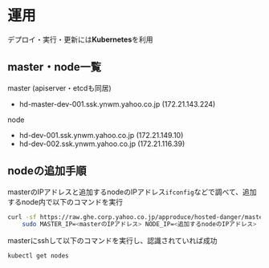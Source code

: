 # 運用

デプロイ・実行・更新には**Kubernetes**を利用

## master・node一覧

master (apiserver・etcdも同居)
- hd-master-dev-001.ssk.ynwm.yahoo.co.jp (172.21.143.224)

node
- hd-dev-001.ssk.ynwm.yahoo.co.jp (172.21.149.10)
- hd-dev-002.ssk.ynwm.yahoo.co.jp (172.21.116.39)

## nodeの追加手順

masterのIPアドレスと追加するnodeのIPアドレス`ifconfig`などで調べて、追加するnode内で以下のコマンドを実行

```bash
curl -sf https://raw.ghe.corp.yahoo.co.jp/approduce/hosted-danger/master/ops/node | \
    sudo MASTER_IP=<masterのIPアドレス> NODE_IP=<追加するnodeのIPアドレス> bash -s
```

masterにsshして以下のコマンドを実行し、認識されていれば成功
```bash
kubectl get nodes
```
